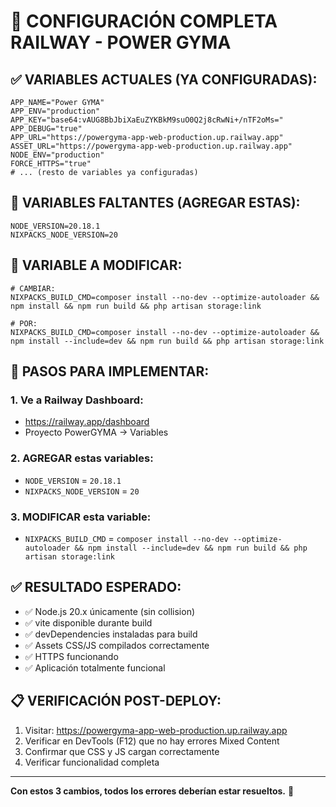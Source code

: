 # 🚀 CONFIGURACIÓN COMPLETA RAILWAY - POWER GYMA

## **✅ VARIABLES ACTUALES (YA CONFIGURADAS):**
```env
APP_NAME="Power GYMA"
APP_ENV="production"
APP_KEY="base64:vAUG8BbJbiXaEuZYKBkM9suO0Q2j8cRwNi+/nTF2oMs="
APP_DEBUG="true"
APP_URL="https://powergyma-app-web-production.up.railway.app"
ASSET_URL="https://powergyma-app-web-production.up.railway.app"
NODE_ENV="production"
FORCE_HTTPS="true"
# ... (resto de variables ya configuradas)
```

## **🚨 VARIABLES FALTANTES (AGREGAR ESTAS):**
```env
NODE_VERSION=20.18.1
NIXPACKS_NODE_VERSION=20
```

## **🔧 VARIABLE A MODIFICAR:**
```env
# CAMBIAR:
NIXPACKS_BUILD_CMD=composer install --no-dev --optimize-autoloader && npm install && npm run build && php artisan storage:link

# POR:
NIXPACKS_BUILD_CMD=composer install --no-dev --optimize-autoloader && npm install --include=dev && npm run build && php artisan storage:link
```

## **🎯 PASOS PARA IMPLEMENTAR:**

### **1. Ve a Railway Dashboard:**
- https://railway.app/dashboard
- Proyecto PowerGYMA → Variables

### **2. AGREGAR estas variables:**
- `NODE_VERSION` = `20.18.1`
- `NIXPACKS_NODE_VERSION` = `20`

### **3. MODIFICAR esta variable:**
- `NIXPACKS_BUILD_CMD` = `composer install --no-dev --optimize-autoloader && npm install --include=dev && npm run build && php artisan storage:link`

## **✅ RESULTADO ESPERADO:**
- ✅ Node.js 20.x únicamente (sin collision)
- ✅ vite disponible durante build
- ✅ devDependencies instaladas para build
- ✅ Assets CSS/JS compilados correctamente
- ✅ HTTPS funcionando
- ✅ Aplicación totalmente funcional

## **📋 VERIFICACIÓN POST-DEPLOY:**
1. Visitar: https://powergyma-app-web-production.up.railway.app
2. Verificar en DevTools (F12) que no hay errores Mixed Content
3. Confirmar que CSS y JS cargan correctamente
4. Verificar funcionalidad completa

---
**Con estos 3 cambios, todos los errores deberían estar resueltos.** 🚀
